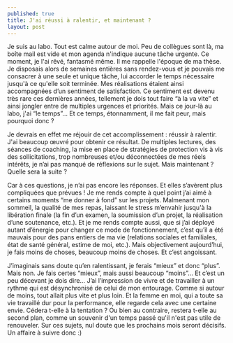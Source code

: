 ```yaml
---
published: true
title: J'ai réussi à ralentir, et maintenant ?
layout: post
---
```


Je suis au labo. Tout est calme autour de moi. Peu de collègues sont là, ma boîte mail est vide et mon agenda n'indique aucune tâche urgente. Ce moment, je l'ai rêvé, fantasmé même. Il me rappelle l'époque de ma thèse. Je disposais alors de semaines entières sans rendez-vous et je pouvais me consacrer à une seule et unique tâche, lui accorder le temps nécessaire jusqu'à ce qu'elle soit terminée. Mes réalisations étaient ainsi accompagnées d’un sentiment de satisfaction. Ce sentiment est devenu très rare ces dernières années, tellement je dois tout faire “à la va vite” et ainsi jongler entre de multiples urgences et priorités. Mais ce jour-là au labo, j'ai “le temps”... Et ce temps, étonnamment, il me fait peur, mais pourquoi donc ?

Je devrais en effet me réjouir de cet accomplissement : réussir à ralentir. J'ai beaucoup œuvré pour obtenir ce résultat. De multiples lectures, des séances de coaching, la mise en place de stratégies de protection vis à vis des sollicitations, trop nombreuses et/ou déconnectées de mes réels intérêts, je n’ai pas manqué de réflexions sur le sujet. Mais maintenant ? Quelle sera la suite ? 

Car à ces questions, je n’ai pas encore les réponses. Et elles s’avèrent plus compliquées que prévues ! Je me rends compte à quel point j’ai aimé à certains moments “me donner à fond” sur les projets. Malmenant mon sommeil, la qualité de mes repas, laissant le stress m’envahir jusqu'à la libération finale (la fin d’un examen, la soumission d’un projet, la réalisation d’une soutenance, etc.). Et je me rends compte aussi, que si j’ai déployé autant d’énergie pour changer ce mode de fonctionnement, c’est qu’il a été mauvais pour des pans entiers de ma vie (relations sociales et familiales, état de santé général, estime de moi, etc.). Mais objectivement aujourd’hui, je fais moins de choses, beaucoup moins de choses. Et c’est angoissant. 

J’imaginais sans doute qu’en ralentissant, je ferais “mieux” et donc “plus”. Mais non. Je fais certes “mieux”, mais aussi beaucoup “moins”... Et c’est un peu décevant je dois dire… J’ai l’impression de vivre et de travailler à un rythme qui est désynchronisé de celui de mon entourage. Comme si autour de moins, tout allait plus vite et plus loin. Et la femme en moi, qui a toute sa vie travaillé dur pour la performance, elle regarde cela avec une certaine envie. Cédera t-elle à la tentation ? Ou bien au contraire, restera t-elle au second plan, comme un souvenir d'un temps passé qu'il n'est pas utile de renouveler. Sur ces sujets, nul doute que les prochains mois seront décisifs. Un affaire à suivre donc :)